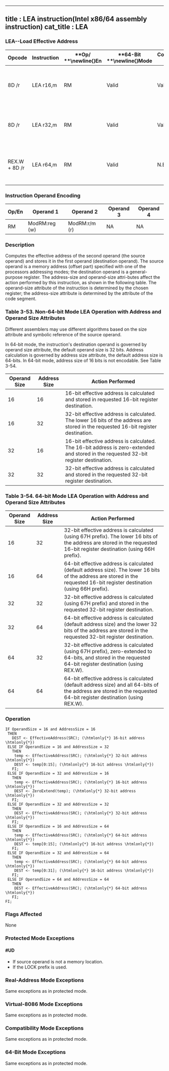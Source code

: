 ----------------------------
title : LEA instruction(Intel x86/64 assembly instruction)
cat_title : LEA
----------------------------
### LEA--Load Effective Address


|**Opcode**|**Instruction**|**Op/ **\newline{}**En**|**64-Bit **\newline{}**Mode**|**Compat/**\newline{}**Leg Mode**|**Description**|
|----------|---------------|------------------------|-----------------------------|---------------------------------|---------------|
|8D /r|LEA r16,m|RM|Valid|Valid|Store effective address for m in register r16.|
|8D /r|LEA r32,m|RM|Valid|Valid|Store effective address for m in register r32.|
|REX.W + 8D /r|LEA r64,m|RM|Valid|N.E.|Store effective address for m in register r64. |
### Instruction Operand Encoding


|Op/En|Operand 1|Operand 2|Operand 3|Operand 4|
|-----|---------|---------|---------|---------|
|RM|ModRM:reg (w)|ModRM:r/m (r)|NA|NA|
### Description


Computes the effective address of the second operand (the source operand) and stores it in the first operand (destination operand). The source operand is a memory address (offset part) specified with one of the processors addressing modes; the destination operand is a general-purpose register. The address-size and operand-size attri-butes affect the action performed by this instruction, as shown in the following table. The operand-size attribute of the instruction is determined by the chosen register; the address-size attribute is determined by the attribute of the code segment.

###       Table 3-53.  Non-64-bit Mode LEA Operation with Address and Operand Size Attributes


Different assemblers may use different algorithms based on the size attribute and symbolic reference of the source operand.

In 64-bit mode, the instruction's destination operand is governed by operand size attribute, the default operand size is 32 bits. Address calculation is governed by address size attribute, the default address size is 64-bits. In 64-bit mode, address size of 16 bits is not encodable. See Table 3-54.



|**Operand Size**|**Address Size**|**Action Performed**|
|----------------|----------------|--------------------|
|16|16|16-bit effective address is calculated and stored in requested 16-bit register destination.|
|16|32|32-bit effective address is calculated. The lower 16 bits of the address are stored in the requested 16-bit register destination.|
|32|16|16-bit effective address is calculated. The 16-bit address is zero-extended and stored in the requested 32-bit register destination.|
|32|32|32-bit effective address is calculated and stored in the requested 32-bit register destination.|
### Table 3-54.  64-bit Mode LEA Operation with Address and Operand Size Attributes


|**Operand Size**|**Address Size**|**Action Performed**|
|----------------|----------------|--------------------|
|16|32|32-bit effective address is calculated (using 67H prefix). The lower 16 bits of the address are stored in the requested 16-bit register destination (using 66H prefix).|
|16|64|64-bit effective address is calculated (default address size). The lower 16 bits of the address are stored in the requested 16-bit register destination (using 66H prefix).|
|32|32|32-bit effective address is calculated (using 67H prefix) and stored in the requested 32-bit register destination.|
|32|64|64-bit effective address is calculated (default address size) and the lower 32 bits of the address are stored in the requested 32-bit register destination.|
|64|32|32-bit effective address is calculated (using 67H prefix), zero-extended to 64-bits, and stored in the requested 64-bit register destination (using REX.W).|
|64|64|64-bit effective address is calculated (default address size) and all 64-bits of the address are stored in the requested 64-bit register destination (using REX.W).|

### Operation

```info-verb
IF OperandSize = 16 and AddressSize = 16
 THEN 
   DEST <- EffectiveAddress(SRC); (\htmlonly{*} 16-bit address \htmlonly{*})
 ELSE IF OperandSize = 16 and AddressSize = 32
   THEN
    temp <- EffectiveAddress(SRC); (\htmlonly{*} 32-bit address \htmlonly{*})
    DEST <- temp[0:15]; (\htmlonly{*} 16-bit address \htmlonly{*})
   FI;
 ELSE IF OperandSize = 32 and AddressSize = 16
   THEN
    temp <- EffectiveAddress(SRC); (\htmlonly{*} 16-bit address \htmlonly{*})
    DEST <- ZeroExtend(temp); (\htmlonly{*} 32-bit address \htmlonly{*})
   FI;
 ELSE IF OperandSize = 32 and AddressSize = 32
   THEN 
    DEST <- EffectiveAddress(SRC); (\htmlonly{*} 32-bit address \htmlonly{*})
   FI;
 ELSE IF OperandSize = 16 and AddressSize = 64
   THEN 
    temp <- EffectiveAddress(SRC); (\htmlonly{*} 64-bit address \htmlonly{*})
    DEST <- temp[0:15]; (\htmlonly{*} 16-bit address \htmlonly{*})
   FI;
 ELSE IF OperandSize = 32 and AddressSize = 64
   THEN 
    temp <- EffectiveAddress(SRC); (\htmlonly{*} 64-bit address \htmlonly{*})
    DEST <- temp[0:31]; (\htmlonly{*} 16-bit address \htmlonly{*})
   FI;
 ELSE IF OperandSize = 64 and AddressSize = 64
   THEN 
    DEST <- EffectiveAddress(SRC); (\htmlonly{*} 64-bit address \htmlonly{*})
   FI;
FI;
```
### Flags Affected


None


### Protected Mode Exceptions

#### #UD
* If source operand is not a memory location.
* If the LOCK prefix is used.

### Real-Address Mode Exceptions



Same exceptions as in protected mode.


### Virtual-8086 Mode Exceptions



Same exceptions as in protected mode.


### Compatibility Mode Exceptions



Same exceptions as in protected mode.


### 64-Bit Mode Exceptions



Same exceptions as in protected mode.

